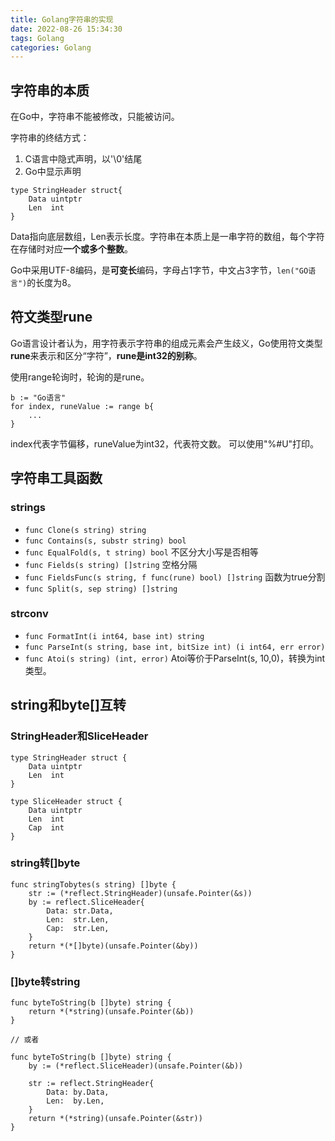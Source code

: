```yaml
---
title: Golang字符串的实现
date: 2022-08-26 15:34:30
tags: Golang
categories: Golang
---
```


## 字符串的本质
在Go中，字符串不能被修改，只能被访问。

字符串的终结方式：

1. C语言中隐式声明，以'\0'结尾
2. Go中显示声明
```golang
type StringHeader struct{
    Data uintptr
    Len  int
}
```
Data指向底层数组，Len表示长度。字符串在本质上是一串字符的数组，每个字符在存储时对应**一个或多个整数**。

Go中采用UTF-8编码，是**可变长**编码，字母占1字节，中文占3字节，`len("GO语言")`的长度为8。

## 符文类型rune
Go语言设计者认为，用字符表示字符串的组成元素会产生歧义，Go使用符文类型**rune**来表示和区分“字符”，**rune是int32的别称**。

使用range轮询时，轮询的是rune。
```golang
b := "Go语言"
for index, runeValue := range b{
    ...
}
```
index代表字节偏移，runeValue为int32，代表符文数。
可以使用"%#U"打印。

## 字符串工具函数
### strings
- `func Clone(s string) string`
- `func Contains(s, substr string) bool`
- `func EqualFold(s, t string) bool` 不区分大小写是否相等
- `func Fields(s string) []string` 空格分隔
- `func FieldsFunc(s string, f func(rune) bool) []string` 函数为true分割
- `func Split(s, sep string) []string`

### strconv
- `func FormatInt(i int64, base int) string`
- `func ParseInt(s string, base int, bitSize int) (i int64, err error)`
- `func Atoi(s string) (int, error)` Atoi等价于ParseInt(s, 10,0)，转换为int类型。


## string和byte[]互转

### StringHeader和SliceHeader
``` golang
type StringHeader struct {  
    Data uintptr    
    Len  int    
}   

type SliceHeader struct {   
    Data uintptr    
    Len  int    
    Cap  int    
}
```
### string转[]byte

```golang
func stringTobytes(s string) []byte {
    str := (*reflect.StringHeader)(unsafe.Pointer(&s))
    by := reflect.SliceHeader{
        Data: str.Data,
        Len:  str.Len,
        Cap:  str.Len,
    }
    return *(*[]byte)(unsafe.Pointer(&by))
}
```
### []byte转string
```golang
func byteToString(b []byte) string {
    return *(*string)(unsafe.Pointer(&b))
}

// 或者

func byteToString(b []byte) string {
    by := (*reflect.SliceHeader)(unsafe.Pointer(&b))

    str := reflect.StringHeader{
        Data: by.Data,
        Len:  by.Len,
    }
    return *(*string)(unsafe.Pointer(&str))
}
```